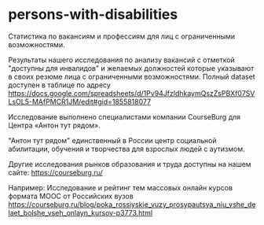 # persons-with-disabilities
Статистика по вакансиям и профессиям для лиц с ограниченными возможностями. 

Результаты нашего исследования по анализу вакансий с отметкой "доступны для инвалидов" и желаемых должностей которые указывают в своих резюме лица с ограниченными возможностями. Полный dataset доступен в таблице по адресу https://docs.google.com/spreadsheets/d/1Pv94JfzldhkaymQszZsPBXf07SVLsOL5-MAfPMCR1JM/edit#gid=1855818077

Исследование выполнено специалистами компании CourseBurg для Центра «Антон тут рядом».

"Антон тут рядом" единственный в России центр социальной абилитации, обучения и творчества для взрослых людей с аутизмом. 


Другие исследования рынков образования и труда доступны на нашем сайте: https://courseburg.ru/

Например: Исследование и рейтинг тем массовых онлайн курсов формата МООC от Российских вузов  https://courseburg.ru/blog/poka_rossiyskie_vuzy_prosypautsya_niu_vshe_delaet_bolshe_vseh_onlayn_kursov-p3773.html
